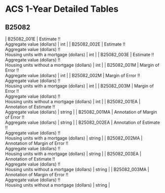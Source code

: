 # ACS 1-Year Detailed Tables

## B25082

| B25082_001E | Estimate !!<br>Aggregate value (dollars) | int |
| B25082_002E | Estimate !!<br>Aggregate value (dollars) !!<br>Housing units with a mortgage (dollars) | int |
| B25082_003E | Estimate !!<br>Aggregate value (dollars) !!<br>Housing units without a mortgage (dollars) | int |
| B25082_001M | Margin of Error !!<br>Aggregate value (dollars) | int |
| B25082_002M | Margin of Error !!<br>Aggregate value (dollars) !!<br>Housing units with a mortgage (dollars) | int |
| B25082_003M | Margin of Error !!<br>Aggregate value (dollars) !!<br>Housing units without a mortgage (dollars) | int |
| B25082_001EA | Annotation of Estimate !!<br>Aggregate value (dollars) | string |
| B25082_001MA | Annotation of Margin of Error !!<br>Aggregate value (dollars) | string |
| B25082_002EA | Annotation of Estimate !!<br>Aggregate value (dollars) !!<br>Housing units with a mortgage (dollars) | string |
| B25082_002MA | Annotation of Margin of Error !!<br>Aggregate value (dollars) !!<br>Housing units with a mortgage (dollars) | string |
| B25082_003EA | Annotation of Estimate !!<br>Aggregate value (dollars) !!<br>Housing units without a mortgage (dollars) | string |
| B25082_003MA | Annotation of Margin of Error !!<br>Aggregate value (dollars) !!<br>Housing units without a mortgage (dollars) | string |

